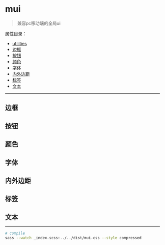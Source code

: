 # mui
> 兼容pc移动端的全局ui

属性目录：

+ [utilities](./src/basic/utilities)
+ [边框](#边框)
+ [按钮](#按钮)
+ [颜色](#颜色)
+ [字体](#字体)
+ [内外边距](#内外边距)
+ [标签](#标签)
+ [文本](#文本)

---------

## 边框
>

## 按钮

## 颜色

## 字体

## 内外边距

## 标签

## 文本

---------

``` bash
# compile
sass --watch _index.scss:../../dist/mui.css --style compressed
```